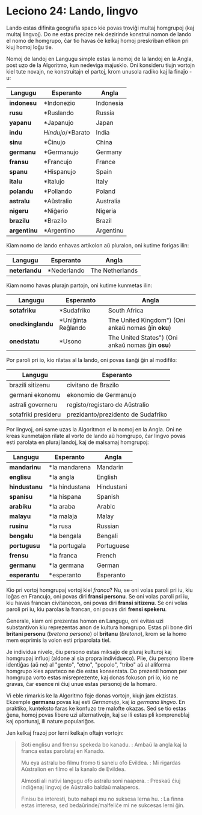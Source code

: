 # Leciono 24: Lando, lingvo

Lando estas difinita geografia spaco kie povas troviĝi multaj homgrupoj (kaj
multaj lingvoj). Do ne estas precize nek dezirinde konstrui nomon de lando el
nomo de homgrupo, ĉar tio havas ĉe kelkaj homoj preskriban efikon pri kiuj
homoj loĝu tie.

Nomoj de landoj en Langugu simple estas la nomoj de la landoj en la Angla, post
uzo de la Algoritmo, kun nedeviga majusklo. Oni konsideru tiujn vortojn kiel
tute novajn, ne konstruitajn el partoj, krom unusola radiko kaj la finaĵo -u:

| Langugu       | Esperanto         | Angla     |
|---------------|-------------------|-----------|
| **indonesu**  | *Indonezio        | Indonesia |
| **rusu**      | *Ruslando         | Russia    |
| **yapanu**    | *Japanujo         | Japan     |
| **indu**      | *Hindujo*/*Barato | India     |
| **sinu**      | *Ĉinujo           | China     |
| **germanu**   | *Germanujo        | Germany   |
| **fransu**    | *Francujo         | France    |
| **spanu**     | *Hispanujo        | Spain     |
| **italu**     | *Italujo          | Italy     |
| **polandu**   | *Pollando         | Poland    |
| **astralu**   | *Aŭstralio        | Australia |
| **nigeru**    | *Niĝerio          | Nigeria   |
| **brazilu**   | *Brazilo          | Brazil    |
| **argentinu** | *Argentino        | Argentinu |

Kiam nomo de lando enhavas artikolon aŭ pluralon, oni kutime forigas ilin:

| Langugu        | Esperanto   | Angla           |
|----------------|-------------|-----------------|
| **neterlandu** | *Nederlando | The Netherlands |

Kiam nomo havas plurajn partojn, oni kutime kunmetas ilin:

| Langugu           | Esperanto          | Angla                                              |
|-------------------|--------------------|----------------------------------------------------|
| **sotafriku**     | *Sudafriko         | South Africa                                       |
| **onedkinglandu** | *Uniĝinta Reĝlando | The United Kingdom") (Oni ankaŭ nomas ĝin **oku**) |
| **onedstatu**     | *Usono             | The United States") (Oni ankaŭ nomas ĝin **osu**)  |

Por paroli pri io, kio rilatas al la lando, oni povas ŝanĝi ĝin al modifilo:

| Langugu             | Esperanto                          |
|---------------------|------------------------------------|
| brazili sitizenu    | civitano de Brazilo                |
| germani ekonomu     | ekonomio de Germanujo              |
| astrali governeru   | registo/registaro de Aŭstralio     |
| sotafriki presideru | prezidanto/prezidento de Sudafriko |

Por lingvoj, oni same uzas la Algoritmon el la nomoj en la Angla. Oni ne kreas
kunmetaĵon rilate al vorto de lando aŭ homgrupo, ĉar lingvo povas esti parolata
en pluraj landoj, kaj de malsamaj homgrupoj:

| Langugu        | Esperanto      | Angla      |
|----------------|----------------|------------|
| **mandarinu**  | *la mandarena  | Mandarin   |
| **englisu**    | *la angla      | English    |
| **hindustanu** | *la hindustana | Hindustani |
| **spanisu**    | *la hispana    | Spanish    |
| **arabiku**    | *la araba      | Arabic     |
| **malayu**     | *la malaja     | Malay      |
| **rusinu**     | *la rusa       | Russian    |
| **bengalu**    | *la bengala    | Bengali    |
| **portugusu**  | *la portugala  | Portuguese |
| **frensu**     | *la franca     | French     |
| **germanu**    | *la germana    | German     |
| **esperantu**  | *esperanto     | Esperanto  |

Kio pri vortoj homgrupaj vortoj kiel *franco*? Nu, se oni volas paroli pri iu,
kiu loĝas en Francujo, oni povas diri **fransi personu**. Se oni volas paroli
pri iu, kiu havas francan civitanecon, oni povas diri **fransi sitizenu**. Se
oni volas paroli pri iu, kiu parolas la francan, oni povas diri **frensi
spekeru**.

Ĝenerale, kiam oni prezentas homon en Langugu, oni evitas uzi substantivon kiu
reprezentas anon de kultura homgrupo. Estas pli bone diri **britani personu**
(*bretona persono*) ol **britanu** (*bretono*), krom se la homo mem esprimis la
volon esti priparolata tiel.

Je individua nivelo, ĉiu persono estas miksaĵo de pluraj kulturoj kaj homgrupaj
influoj (aldone al sia propra individueco). Plie, ĉiu persono libere identiĝas
(aŭ ne) al "gento", "etno", "popolo", "tribo" aŭ al aliforma homgrupo kies
aparteco ne ĉie estas konsentata. Do prezenti homon per homgrupa vorto estas
misreprezente, kaj donas fokuson pri io, kio ne gravas, ĉar esence ni ĉiuj unue
estas personoj de la homaro.

Vi eble rimarkis ke la Algoritmo foje donas vortojn, kiujn jam ekzistas.
Ekzemple **germanu** povas kaj esti *Germanujo*, kaj *la germana lingvo*. En
praktiko, kunteksto faras ke konfuzo tre malofte okazas. Sed se tio estas ĝena,
homoj povas libere uzi alternativojn, kaj se ili estas pli kompreneblaj kaj
oportunaj, ili nature populariĝos.

Jen kelkaj frazoj por lerni kelkajn oftajn vortojn:
> Boti englisu and frensu spekeda bo kanadu. : Ambaŭ la angla kaj la franca estas parolataj en Kanado.
>
> Mu eya astralu bo filmu fromo ti sanelu ofo Evildea. : Mi rigardas Aŭstralion en filmo el la kanalo de Evildea.
>
> Almosti ali nativi langugu ofo astralu soni naapera. : Preskaŭ ĉiuj indiĝenaj lingvoj de Aŭstralio baldaŭ malaperos.
>
> Finisu ba interesti, buto nahapi mu no suksesa lerna hu. : La finna estas interesa, sed bedaŭrinde/malfeliĉe mi ne sukcesas lerni ĝin.

